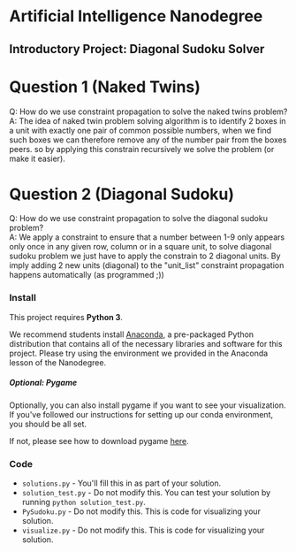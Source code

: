 # Artificial Intelligence Nanodegree
## Introductory Project: Diagonal Sudoku Solver

# Question 1 (Naked Twins)
Q: How do we use constraint propagation to solve the naked twins problem?  
A: The idea of naked twin problem solving algorithm is to identify 2 boxes in a unit with exactly one pair of common possible numbers, when we find such boxes we can therefore remove any of the number pair from the boxes peers. so by applying this constrain recursively we solve the problem (or make it easier).

# Question 2 (Diagonal Sudoku)
Q: How do we use constraint propagation to solve the diagonal sudoku problem?  
A: We apply a constraint to ensure that a number between 1-9 only appears only once in any given row, column or in a square unit, to solve diagonal sudoku problem we just have to apply the constrain to 2 diagonal units. By imply adding 2 new units (diagonal) to the "unit_list" constraint propagation happens automatically (as programmed ;))

### Install

This project requires **Python 3**.

We recommend students install [Anaconda](https://www.continuum.io/downloads), a pre-packaged Python distribution that contains all of the necessary libraries and software for this project. 
Please try using the environment we provided in the Anaconda lesson of the Nanodegree.

##### Optional: Pygame

Optionally, you can also install pygame if you want to see your visualization. If you've followed our instructions for setting up our conda environment, you should be all set.

If not, please see how to download pygame [here](http://www.pygame.org/download.shtml).

### Code

* `solutions.py` - You'll fill this in as part of your solution.
* `solution_test.py` - Do not modify this. You can test your solution by running `python solution_test.py`.
* `PySudoku.py` - Do not modify this. This is code for visualizing your solution.
* `visualize.py` - Do not modify this. This is code for visualizing your solution.


